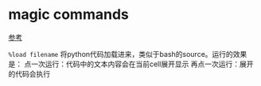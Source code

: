 
# magic commands

[参考](https://ipython.readthedocs.io/en/stable/interactive/magics.html)

`%load filename` 将python代码加载进来，类似于bash的source。运行的效果是：
	点一次运行：代码中的文本内容会在当前cell展开显示
	再点一次运行：展开的代码会执行


